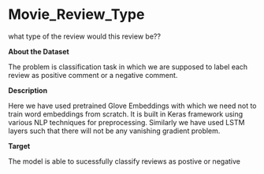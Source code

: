 # Movie_Review_Type

what type of the review would this review be?? 

<b> About the Dataset </b>

The problem is classification task in which we are supposed to label each review as positive comment or a negative comment.

<b> Description </b>

Here we have used pretrained Glove Embeddings with which we need not to train word embeddings from scratch. It is built in Keras framework 
using various NLP techniques for preprocessing. Similarly we have used LSTM layers such that there will not be any vanishing gradient problem.

<b> Target </b>

The model is able to sucessfully classify reviews as postive or negative
